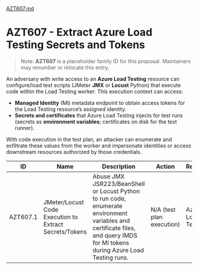 [AZT607.md](https://github.com/user-attachments/files/22000720/AZT607.md)
# AZT607 - Extract Azure Load Testing Secrets and Tokens

> Note: **AZT607** is a placeholder family ID for this proposal. Maintainers may renumber or relocate this entry.

An adversary with write access to an **Azure Load Testing** resource can configure/load test scripts (JMeter **JMX** or **Locust** Python) that execute code within the Load Testing worker. This execution context can access:

- **Managed Identity** (MI) metadata endpoint to obtain access tokens for the Load Testing resource’s assigned identity.
- **Secrets and certificates** that Azure Load Testing injects for test runs (secrets as **environment variables**; certificates on disk for the test runner).

With code execution in the test plan, an attacker can enumerate and exfiltrate these values from the worker and impersonate identities or access downstream resources authorized by those credentials.

ID | Name | Description | Action | Resources
---|---|---|---|---
AZT607.1 | JMeter/Locust Code Execution to Extract Secrets/Tokens | Abuse JMX JSR223/BeanShell or Locust Python to run code, enumerate environment variables and certificate files, and query IMDS for MI tokens during Azure Load Testing runs. | N/A (test plan execution) | Azure Load Testing
